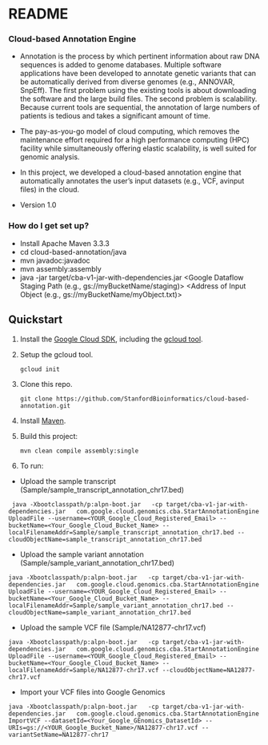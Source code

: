# README #

### Cloud-based Annotation Engine ###

* Annotation is the process by which pertinent information about raw DNA sequences is added to genome databases. Multiple software applications have been developed to annotate genetic variants that can be automatically derived  from diverse genomes (e.g., ANNOVAR, SnpEff). The first problem using the existing tools is about downloading the software and the large build files. The second problem is scalability. Because current tools are sequential, the annotation of large numbers of patients is tedious and takes a significant amount of time. 

* The pay-as-you-go model of cloud computing, which removes the maintenance effort required for a high performance computing (HPC) facility while simultaneously offering elastic scalability, is well suited for genomic analysis.

* In this project, we developed a cloud-based annotation engine that automatically annotates the user’s input datasets (e.g., VCF, avinput files) in the cloud.

* Version 1.0

### How do I get set up? ###

* Install Apache Maven 3.3.3 
* cd cloud-based-annotation/java
* mvn javadoc:javadoc
* mvn assembly:assembly
* java -jar target/cba-v1-jar-with-dependencies.jar <Cloud Project ID> <ReferenceSetId> <DatasetId> <Google Dataflow Staging Path (e.g., gs://myBucketName/staging)> <Address of Input Object (e.g., gs://myBucketName/myObject.txt)> <Address of Output Object>


## Quickstart

1. Install the [Google Cloud SDK](https://cloud.google.com/sdk/), including the [gcloud tool](https://cloud.google.com/sdk/gcloud/).

1. Setup the gcloud tool.

   ```
   gcloud init
   ```

1. Clone this repo.

   ```
   git clone https://github.com/StanfordBioinformatics/cloud-based-annotation.git
   ```

1. Install [Maven](http://maven.apache.org/).

1. Build this project:

   ```
   mvn clean compile assembly:single
   ```
1. To run:

* Upload the sample transcript (Sample/sample_transcript_annotation_chr17.bed)
 
 ```
  java -Xbootclasspath/p:alpn-boot.jar   -cp target/cba-v1-jar-with-dependencies.jar   com.google.cloud.genomics.cba.StartAnnotationEngine UploadFile --username=<YOUR_Google_Cloud_Registered_Email> --bucketName=<Your_Google_Cloud_Bucket_Name> --localFilenameAddr=Sample/sample_transcript_annotation_chr17.bed --cloudObjectName=sample_transcript_annotation_chr17.bed
  ```
 
* Upload the sample variant annotation (Sample/sample_variant_annotation_chr17.bed)

 ```
 java -Xbootclasspath/p:alpn-boot.jar   -cp target/cba-v1-jar-with-dependencies.jar   com.google.cloud.genomics.cba.StartAnnotationEngine UploadFile --username=<YOUR_Google_Cloud_Registered_Email> --bucketName=<Your_Google_Cloud_Bucket_Name> --localFilenameAddr=Sample/sample_variant_annotation_chr17.bed --cloudObjectName=sample_variant_annotation_chr17.bed
``` 

* Upload the sample VCF file (Sample/NA12877-chr17.vcf)

 ```
 java -Xbootclasspath/p:alpn-boot.jar   -cp target/cba-v1-jar-with-dependencies.jar   com.google.cloud.genomics.cba.StartAnnotationEngine UploadFile --username=<YOUR_Google_Cloud_Registered_Email> --bucketName=<Your_Google_Cloud_Bucket_Name> --localFilenameAddr=Sample/NA12877-chr17.vcf --cloudObjectName=NA12877-chr17.vcf
``` 

* Import your VCF files into Google Genomics
 ```
 java -Xbootclasspath/p:alpn-boot.jar   -cp target/cba-v1-jar-with-dependencies.jar   com.google.cloud.genomics.cba.StartAnnotationEngine ImportVCF --datasetId=<Your_Google_GEnomics_DatasetId> --URIs=gs://<YOUR_Google_Bucket_Name>/NA12877-chr17.vcf --variantSetName=NA12877-chr17
``` 


